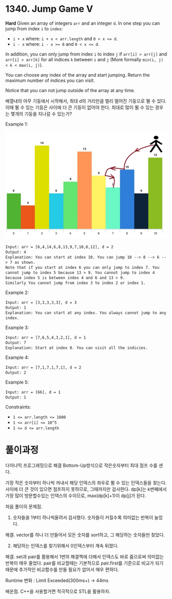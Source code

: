 # 1340. Jump Game V

**Hard**
Given an array of integers `arr` and an integer `d`. In one step you can jump from index `i` to `index`:

- `i + x` where: `i + x < arr.length` and `0 < x <= d`.
- `i - x` where: `i - x >= 0` and `0 < x <= d`.

In addition, you can only jump from index `i` to index `j` if `arr[i] > arr[j]` and `arr[i] > arr[k]` for all indices `k` between `i` and `j` (More formally `min(i, j) < k < max(i, j)`).

You can choose any index of the array and start jumping. Return the maximum number of indices you can visit.

Notice that you can not jump outside of the array at any time.

배열내의 아무 기둥에서 시작해서, 최대 d의 거리만큼 멀리 떨어진 기둥으로 뛸 수 있다. 이때 뛸 수 있는 기둥은 사이에 더 큰 기둥이 없어야 한다. 최대로 많이 뛸 수 있는 경우는 몇개의 기둥을 지나갈 수 있는가?

Example 1:

![ex1](ex1.jpeg)

```
Input: arr = [6,4,14,6,8,13,9,7,10,6,12], d = 2
Output: 4
Explanation: You can start at index 10. You can jump 10 --> 8 --> 6 --> 7 as shown.
Note that if you start at index 6 you can only jump to index 7. You cannot jump to index 5 because 13 > 9. You cannot jump to index 4 because index 5 is between index 4 and 6 and 13 > 9.
Similarly You cannot jump from index 3 to index 2 or index 1.
```

Example 2:

```
Input: arr = [3,3,3,3,3], d = 3
Output: 1
Explanation: You can start at any index. You always cannot jump to any index.
```

Example 3:

```
Input: arr = [7,6,5,4,3,2,1], d = 1
Output: 7
Explanation: Start at index 0. You can visit all the indicies.
```

Example 4:

```
Input: arr = [7,1,7,1,7,1], d = 2
Output: 2
```

Example 5:

```
Input: arr = [66], d = 1
Output: 1
```

Constraints:

- `1 <= arr.length <= 1000`
- `1 <= arr[i] <= 10^5`
- `1 <= d <= arr.length`

# 풀이과정

다이나믹 프로그래밍으로 해결
Bottom-Up방식으로 작은숫자부터 최대 점프 수를 센다.

가장 작은 숫자부터 하나씩 꺼내서 해당 인덱스의 좌우로 뛸 수 있는 인덱스들을 찾는다.
사이에 더 큰 것이 있으면 점프하지 못하므로, 그때까지만 검사한다.
dp[k]는 k번째에서 가장 많이 방문할수있는 인덱스의 수이므로, max(dp[k]+1)이 dp[j]가 된다.

처음 풀이의 문제점.

1. 숫자들을 1부터 하나씩올려서 검사했다.
   숫자들이 커질수록 의미없는 반복이 늘었다.

해결. vector를 하나 더 만들어서 모든 숫자를 sort하고, 그 해당하는 숫자들만 찾았다.

2. 해당하는 인덱스를 찾기위해서 0인덱스부터 계속 뒤졌다.

해결. set과 pair를 활용해서 1번의 해결책에 더해서 인덱스도 바로 줌으로써 의미없는 반복이 매우 줄었다.
pair를 비교할때는 기본적으로 pair.first를 기준으로 비교가 되기 때문에 추가적인 비교함수를 만들 필요가 없어서 매우 편하다.

Runtime 변화 : Limit Exceeded(300ms+) -> 44ms

배운점.
C++을 사용할거면 적극적으로 STL을 활용하자.
